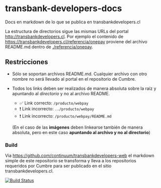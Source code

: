 # transbank-developers-docs

Docs en markdown de lo que se publica en transbankdevelopers.cl

La estructura de directorios sigue las mismas URLs del portal
<http://transbankdevelopers.cl>. Por ejemplo el contenido de
<https://transbankdevelopers.cl/referencia/onepay> proviene del archivo
README.md dentro de [./referencia/onepay](./referencia/onepay).

## Restricciones

* Sólo se soportan archivos README.md. Cualquier archivo con otro nombre no
será llevado al portal en el repositorio de Cumbre.

* Todos los links deben ser realizados de manera absoluta sobre la raíz y
apuntando al *directorio* y no al archivo README.

  * ✅ Link correcto: `/producto/webpay`
  * ❗ Link incorrecto: `../producto/webpay`
  * ❗ Link incorrecto: `/producto/webpay/README.md`

  (En el caso de las **imágenes** deben linkearse también de manera absoluta,
  pero en este caso **apuntando al archivo y no al directorio**)

### Build

Via <https://github.com/continuum/transbankdevelopers-web> el markdown simple de
este repositorio se transforma y lleva a los repositorios requeridos por Cumbre
para ser publicado en el sitio transbankdevelopers.cl.

[![Build
Status](https://semaphoreci.com/api/v1/continuum/transbankdevelopers-web/branches/master/badge.svg)](https://semaphoreci.com/continuum/transbankdevelopers-web)
